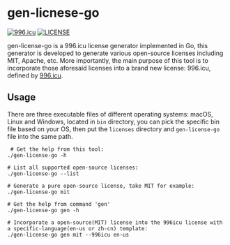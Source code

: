 # gen-licnese-go

[![996.icu](https://img.shields.io/badge/link-996.icu-red.svg)](https://996.icu) [![LICENSE](https://img.shields.io/badge/license-Anti%20996-blue.svg)](https://github.com/996icu/996.ICU/blob/master/LICENSE)

gen-license-go is a 996.icu license generator implemented in Go,
this generator is developed to generate various open-source licenses including MIT, Apache, etc.
More importantly, the main purpose of this tool is to incorporate those aforesaid licenses into
a brand new license: 996.icu, defined by [996.icu](https://github.com/996icu/996.ICU).

## Usage
There are three executable files of different operating systems: macOS, Linux and Windows, located in `bin` directory, you can pick the specific bin file based on your OS, then put the `licenses` directory and `gen-license-go` file into the same path.
```
 # Get the help from this tool:
./gen-license-go -h

# List all supported open-source licenses:
./gen-license-go --list

# Generate a pure open-source license, take MIT for example:
./gen-license-go mit

# Get the help from command 'gen'
./gen-license-go gen -h

# Incorporate a open-source(MIT) license into the 996icu license with a specific-language(en-us or zh-cn) template:
./gen-license-go gen mit --996icu en-us
```
